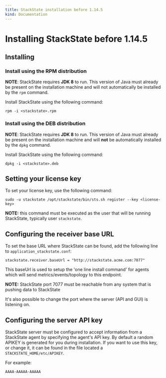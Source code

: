 ```yaml
---
title: StackState installation before 1.14.5
kind: Documentation
---
```


# Installing StackState before 1.14.5

## Installing

### Install using the RPM distribution

**NOTE**: StackState requires **JDK 8** to run. This version of Java must already be present on the installation machine and will not automatically be installed by the `rpm` command.

Install StackState using the following command:

`rpm -i <stackstate>.rpm`

### Install using the DEB distribution

**NOTE**: StackState requires **JDK 8** to run. This version of Java must already be present on the installation machine and will **not** be automatically installed by the `dpkg` command.

Install StackState using the following command:

`dpkg -i <stackstate>.deb`

## Setting your license key

To set your license key, use the following command:

`sudo -u stackstate /opt/stackstate/bin/sts.sh register --key <license-key>`

**NOTE:** this command must be executed as the user that will be running StackState, typically user `stackstate`.

## Configuring the receiver base URL

To set the base URL where StackState can be found, add the following line to `application_stackstate.conf`:

```text
stackstate.receiver.baseUrl = "http://stackstate.acme.com:7077"
```

This baseUrl is used to setup the 'one line install command' for agents which will send metrics/events/topology to this endpoint.

**NOTE:** StackState port 7077 must be reachable from any system that is pushing data to StackState

It's also possible to change the port where the server \(API and GUI\) is listening on.

## Configuring the server API key

StackState server must be configured to accept information from a StackState agent by specifying the agent's API key. By default a random APIKEY is generated for you during installation. If you want to use this key, or change it, it can be found in the file located a `STACKSTATE_HOME/etc/APIKEY`.

For example:

```text
AAAA-AAAAA-AAAAA
```

